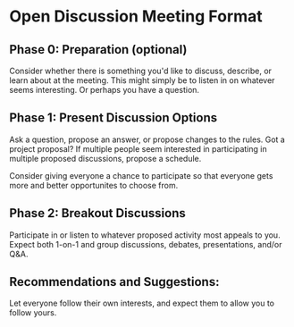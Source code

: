 # Open Discussion Meeting Format

## Phase 0: Preparation (optional)

Consider whether there is something you'd like to discuss, describe, or learn about at the meeting. This might simply be to listen in on whatever seems interesting. Or perhaps you have a question.

## Phase 1: Present Discussion Options

Ask a question, propose an answer, or propose changes to the rules. Got a project proposal? If multiple people seem interested in participating in multiple proposed discussions, propose a schedule.

Consider giving everyone a chance to participate so that everyone gets more and better opportunites to choose from. 

## Phase 2: Breakout Discussions

Participate in or listen to whatever proposed activity most appeals to you. Expect both 1-on-1 and group discussions, debates, presentations, and/or Q&A.

## Recommendations and Suggestions: 

Let everyone follow their own interests, and expect them to allow you to follow yours.
